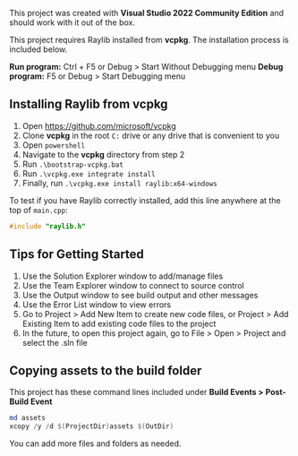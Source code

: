 This project was created with **Visual Studio 2022 Community Edition** and should work with it out of the box.

This project requires Raylib installed from **vcpkg**. The installation process is included below.

**Run program:** Ctrl + F5 or Debug > Start Without Debugging menu
**Debug program:** F5 or Debug > Start Debugging menu


## Installing Raylib from vcpkg

1. Open https://github.com/microsoft/vcpkg
2. Clone **vcpkg** in the root `C:` drive or any drive that is convenient to you
3. Open `powershell`
4. Navigate to the **vcpkg** directory from step 2
5. Run `.\bootstrap-vcpkg.bat`
6. Run `.\vcpkg.exe integrate install`
7. Finally, run `.\vcpkg.exe install raylib:x64-windows`

To test if you have Raylib correctly installed, add this line anywhere at the top of `main.cpp`:

```c++
#include "raylib.h"
```


## Tips for Getting Started

1. Use the Solution Explorer window to add/manage files
2. Use the Team Explorer window to connect to source control
3. Use the Output window to see build output and other messages
4. Use the Error List window to view errors
5. Go to Project > Add New Item to create new code files, or Project > Add Existing Item to add existing code files to the project
6. In the future, to open this project again, go to File > Open > Project and select the .sln file


## Copying assets to the build folder

This project has these command lines included under **Build Events > Post-Build Event**

```powershell
md assets
xcopy /y /d $(ProjectDir)assets $(OutDir)
```

You can add more files and folders as needed.
